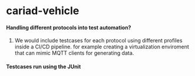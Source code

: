 # cariad-vehicle

#### Handling different protocols into test automation?
1. We would include testcases for each protocol using different profiles inside a CI/CD pipeline. for example creating a virtualization enviroment that can mimic MQTT clients for generating data.
   
#### Testcases run using the JUnit
